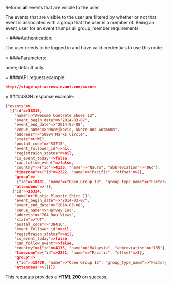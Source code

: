 <!-- --- title: GET /events -->

Returns **all** events that are visible to the user.

The events that are visible to the user are filtered by whether or not that event is associated with a group that the user is a member of. Being an event_user for an event trumps all group_member requirements.

=
####Authentication:

The user needs to be logged in and have valid credentials to use this route.

=
####Parameters:

none; default only.

=
####API request example:
```json
http://stage-api-access.evant.com/events
```

=
####JSON response example:

```json
{"events"=>
  [{"id"=>16315,
    "name"=>"Awesome Concrete Shoes 12",
    "event_begin_date"=>"2014-03-07",
    "event_end_date"=>"2014-03-08",
    "venue_name"=>"Macejkovic, Kunze and Gutmann",
    "address"=>"58994 Marks Circle",
    "state"=>"WI",
    "postal_code"=>"53715",
    "event_follower_id"=>nil,
    "registraion_status"=>nil,
    "is_event_today"=>false,
    "can_follow_event"=>false,
    "country"=>{"id"=>4136, "name"=>"Nauru", "abbreviation"=>"86d"},
    "timezone"=>{"id"=>2222, "name"=>"Pacific", "offset"=>2},
    "group"=>
     {"id"=>18431, "name"=>"Open Group 13", "group_type_name"=>"Factory:Open"},
    "attendees"=>[]},
   {"id"=>16314,
    "name"=>"Rustic Plastic Shirt 11",
    "event_begin_date"=>"2014-03-07",
    "event_end_date"=>"2014-03-08",
    "venue_name"=>"Harvey Inc",
    "address"=>"704 Rau Views",
    "state"=>"UT",
    "postal_code"=>"38416",
    "event_follower_id"=>nil,
    "registraion_status"=>nil,
    "is_event_today"=>false,
    "can_follow_event"=>false,
    "country"=>{"id"=>4135, "name"=>"Malaysia", "abbreviation"=>"l85"},
    "timezone"=>{"id"=>2221, "name"=>"Pacific", "offset"=>2},
    "group"=>
     {"id"=>18430, "name"=>"Open Group 12", "group_type_name"=>"Factory:Open"},
    "attendees"=>[]}]}
```

This requests provides a <strong>HTML 200</strong> on success.